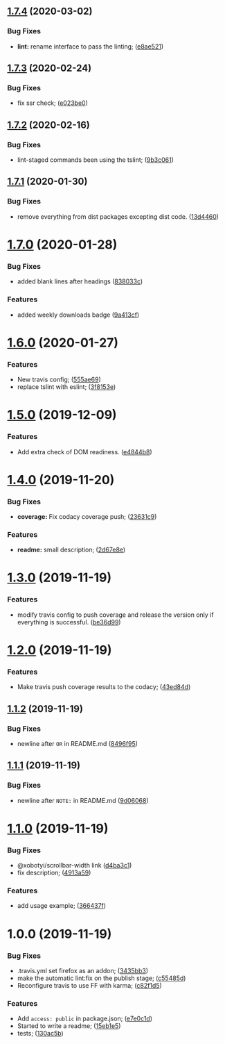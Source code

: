 ## [1.7.4](https://github.com/xobotyi/should-reverse-rtl-scroll/compare/v1.7.3...v1.7.4) (2020-03-02)


### Bug Fixes

* **lint:** rename interface to pass the linting; ([e8ae521](https://github.com/xobotyi/should-reverse-rtl-scroll/commit/e8ae521f5fdb18509433e392bb67acc50619b628))

## [1.7.3](https://github.com/xobotyi/should-reverse-rtl-scroll/compare/v1.7.2...v1.7.3) (2020-02-24)


### Bug Fixes

* fix ssr check; ([e023be0](https://github.com/xobotyi/should-reverse-rtl-scroll/commit/e023be0b7333d39309e7704258d3285f4afa5e40))

## [1.7.2](https://github.com/xobotyi/should-reverse-rtl-scroll/compare/v1.7.1...v1.7.2) (2020-02-16)


### Bug Fixes

* lint-staged commands been using the tslint; ([9b3c061](https://github.com/xobotyi/should-reverse-rtl-scroll/commit/9b3c061d6290c45f6fcc9ee9c1fd4a4d02b28ff8))

## [1.7.1](https://github.com/xobotyi/should-reverse-rtl-scroll/compare/v1.7.0...v1.7.1) (2020-01-30)


### Bug Fixes

* remove everything from dist packages excepting dist code. ([13d4460](https://github.com/xobotyi/should-reverse-rtl-scroll/commit/13d446004531b3febad952940d812325bcd7db9a))

# [1.7.0](https://github.com/xobotyi/should-reverse-rtl-scroll/compare/v1.6.0...v1.7.0) (2020-01-28)


### Bug Fixes

* added blank lines after headings ([838033c](https://github.com/xobotyi/should-reverse-rtl-scroll/commit/838033c6b68f377b9911ba745dbe890b3a197ef7))


### Features

* added weekly downloads badge ([9a413cf](https://github.com/xobotyi/should-reverse-rtl-scroll/commit/9a413cf2fcedbd18d7e5b12508f181fcb747968d))

# [1.6.0](https://github.com/xobotyi/should-reverse-rtl-scroll/compare/v1.5.0...v1.6.0) (2020-01-27)


### Features

* New travis config; ([555ae69](https://github.com/xobotyi/should-reverse-rtl-scroll/commit/555ae69c1f721a70239cbd6b4f5c063053d1b08f))
* replace tslint with eslint; ([3f8153e](https://github.com/xobotyi/should-reverse-rtl-scroll/commit/3f8153ea97886aab62456cc23aa9b9a218efe270))

# [1.5.0](https://github.com/xobotyi/should-reverse-rtl-scroll/compare/v1.4.0...v1.5.0) (2019-12-09)


### Features

* Add extra check of DOM readiness. ([e4844b8](https://github.com/xobotyi/should-reverse-rtl-scroll/commit/e4844b84bd9493cb817d8ec14af25fb5b72211f8))

# [1.4.0](https://github.com/xobotyi/should-reverse-rtl-scroll/compare/v1.3.0...v1.4.0) (2019-11-20)


### Bug Fixes

* **coverage:** Fix codacy coverage push; ([23631c9](https://github.com/xobotyi/should-reverse-rtl-scroll/commit/23631c941d2aad2d0d2309109b89ddc08be14732))


### Features

* **readme:** small description; ([2d67e8e](https://github.com/xobotyi/should-reverse-rtl-scroll/commit/2d67e8e2b948b83af5f50a292604ccd4271125f7))

# [1.3.0](https://github.com/xobotyi/should-reverse-rtl-scroll/compare/v1.2.0...v1.3.0) (2019-11-19)


### Features

* modify travis config to push coverage and release the version only if everything is successful. ([be36d99](https://github.com/xobotyi/should-reverse-rtl-scroll/commit/be36d9942871b1be95b6c79da158f2131cc8449c))

# [1.2.0](https://github.com/xobotyi/should-reverse-rtl-scroll/compare/v1.1.2...v1.2.0) (2019-11-19)


### Features

* Make travis push coverage results to the codacy; ([43ed84d](https://github.com/xobotyi/should-reverse-rtl-scroll/commit/43ed84d6d79024b1156fb3e7661b77143b21186f))

## [1.1.2](https://github.com/xobotyi/should-reverse-rtl-scroll/compare/v1.1.1...v1.1.2) (2019-11-19)


### Bug Fixes

* newline after `OR` in README.md ([8496f95](https://github.com/xobotyi/should-reverse-rtl-scroll/commit/8496f950c6c1463efba9f3fcaf8ad375b482c6f4))

## [1.1.1](https://github.com/xobotyi/should-reverse-rtl-scroll/compare/v1.1.0...v1.1.1) (2019-11-19)


### Bug Fixes

* newline after `NOTE:` in README.md ([9d06068](https://github.com/xobotyi/should-reverse-rtl-scroll/commit/9d0606861aaf7d637ab977c73808a3071069bf0a))

# [1.1.0](https://github.com/xobotyi/should-reverse-rtl-scroll/compare/v1.0.0...v1.1.0) (2019-11-19)


### Bug Fixes

* @xobotyi/scrollbar-width link ([d4ba3c1](https://github.com/xobotyi/should-reverse-rtl-scroll/commit/d4ba3c19d7f5adacedc128118a19ee8dd9264695))
* fix description; ([4913a59](https://github.com/xobotyi/should-reverse-rtl-scroll/commit/4913a5985b5c7d20cd281085f95275b9fc16e064))


### Features

* add usage example; ([366437f](https://github.com/xobotyi/should-reverse-rtl-scroll/commit/366437f1a523488ca6acf91dcf35026d9bebf425))

# 1.0.0 (2019-11-19)


### Bug Fixes

* .travis.yml set firefox as an addon; ([3435bb3](https://github.com/xobotyi/should-reverse-rtl-scroll/commit/3435bb36063cb08eb2808f9c6924eb12ef0697fe))
* make the automatic lint:fix on the publish stage; ([c55485d](https://github.com/xobotyi/should-reverse-rtl-scroll/commit/c55485d844e0d8258b59e985355d1be44e0010b6))
* Reconfigure travis to use FF with karma; ([c82f1d5](https://github.com/xobotyi/should-reverse-rtl-scroll/commit/c82f1d50a16c0548e0d4cc8e3dd467c909746b7b))


### Features

* Add `access: public` in package.json; ([e7e0c1d](https://github.com/xobotyi/should-reverse-rtl-scroll/commit/e7e0c1de2ecec8292bf4c7052ba3950d322f9b37))
* Started to write a readme; ([15eb1e5](https://github.com/xobotyi/should-reverse-rtl-scroll/commit/15eb1e5bce1141eab3f9fe9a7804c254c0fa2b87))
* tests; ([130ac5b](https://github.com/xobotyi/should-reverse-rtl-scroll/commit/130ac5b1fc04d6fd6340ad46167b21cf233b76ba))
